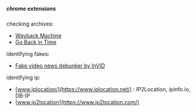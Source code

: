 ##### chrome extensions

checking archives:

 * [Wayback Machine](https://chrome.google.com/webstore/detail/wayback-machine/fpnmgdkabkmnadcjpehmlllkndpkmiak)
 * [Go Back in Time](https://chrome.google.com/webstore/detail/go-back-in-time/hgdahcpipmgehmaaankiglanlgljlakj)

identifying fakes:

 * [Fake video news debunker by InVID](https://chrome.google.com/webstore/detail/fake-video-news-debunker/mhccpoafgdgbhnjfhkcmgknndkeenfhe)

identifying ip:

 * [www.iplocation/](https://www.iplocation.net/) : IP2Location, ipinfo.io, DB-IP
 * [www.ip2location](https://www.ip2location.com/)

